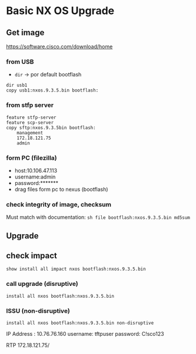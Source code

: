 # Basic NX OS Upgrade

## Get image
https://software.cisco.com/download/home

### from USB
- `dir` -> por default bootflash
```
dir usb1
copy usb1:nxos.9.3.5.bin bootflash:
```

### from stfp server
```
feature stfp-server
feature scp-server
copy sftp:nxos.9.3.5bin bootflash:
	management
	172.18.121.75
	admin
```

### form PC (filezilla)
- host:10.106.47.113
- username:admin
- password:*******
- drag files form pc to nexus (bootflash)


### check integrity of image, checksum
Must match with documentation:
`sh file bootflash:nxos.9.3.5.bin md5sum`


## Upgrade

## check impact
`show install all impact nxos bootflash:nxos.9.3.5.bin`

### call upgrade (disruptive)
`install all nxos bootflash:nxos.9.3.5.bin`

### ISSU (non-disruptive)
`install all nxos bootflash:nxos.9.3.5.bin non-disruptive`





IP Address : 10.76.76.160
username: tftpuser
password: C!sco123


RTP
172.18.121.75/
